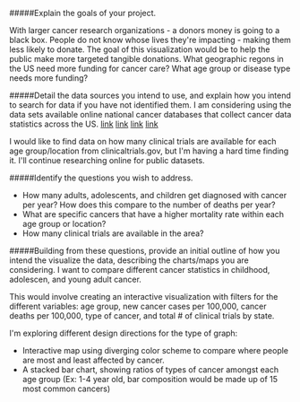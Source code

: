 

#####Explain the goals of your project.


With larger cancer research organizations - a donors money is going to a black box. People do not know whose lives they're impacting - making them less likely  to donate. The goal of this visualization would be to help the public make more targeted tangible donations. What geographic regons in the US need more funding for cancer care? What age group or disease type needs more funding?




#####Detail the data sources you intend to use, and explain how you intend to search for data if you have not identified them.
I am considering using the data sets available online national cancer databases that collect cancer data statistics across the US.
[link](https://www.cancer.gov/research/resources/data-catalog)
[link](https://wonder.cdc.gov/cancer.html)
[link](https://nccd.cdc.gov/uscs/childhoodcancerbyprimarysite.aspx)
 [link](https://nccd.cdc.gov/uscs/childhoodcancerdetailedbyICCC.aspx)
 
 I would like to find data on how many clinical trials are available for each age group/location from clinicaltrials.gov, but I'm having a hard time finding it. I'll continue researching online for public datasets.

#####Identify the questions you wish to address.
- How many adults, adolescents, and children get diagnosed with cancer per year? How does this compare to the number of deaths per year? 
- What are specific cancers that have a higher mortality rate within each age group or location?
- How many clinical trials are available in the area?



#####Building from these questions, provide an initial outline of how you intend the visualize the data, describing the charts/maps you are considering.
I want to compare different cancer statistics in childhood, adolescen, and young adult cancer.

This would involve creating an interactive visualization with filters for the different variables: age group, new cancer cases per 100,000, cancer deaths per 100,000, type of cancer, and total # of clinical trials by state.

I'm exploring different design directions for the type of graph:
- Interactive map using diverging color scheme to compare where people are most and least affected by cancer.
- A stacked bar chart, showing ratios of types of cancer amongst each age group  (Ex: 1-4 year old, bar composition would be made up of 15 most common cancers)

